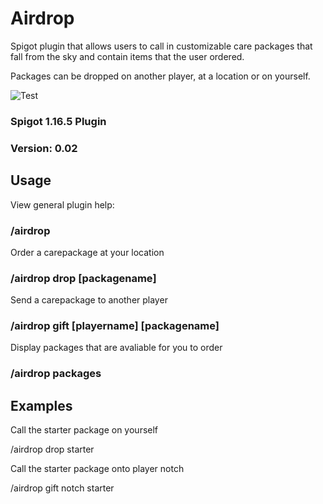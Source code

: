 # Airdrop
Spigot plugin that allows users to call in customizable care packages that fall from the sky and contain items that the user ordered.

Packages can be dropped on another player, at a location or on yourself.

![Test](https://github.com/lukemccon/Airdrop/actions/workflows/test.yml/badge.svg)


### Spigot 1.16.5 Plugin
### Version: 0.02

## Usage

View general plugin help:
### /airdrop

Order a carepackage at your location
### /airdrop drop [packagename]

Send a carepackage to another player
### /airdrop gift [playername] [packagename]

Display packages that are avaliable for you to order
### /airdrop packages

## Examples

Call the starter package on yourself

/airdrop drop starter

Call the starter package onto player notch

/airdrop gift notch starter
